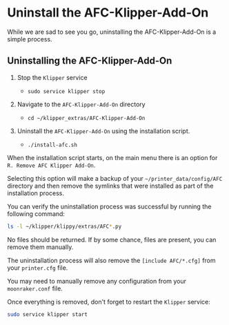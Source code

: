 # Uninstall the AFC-Klipper-Add-On 

While we are sad to see you go, uninstalling the AFC-Klipper-Add-On is a simple process.

## Uninstalling the AFC-Klipper-Add-On

1. Stop the `Klipper` service 
   - `sudo service klipper stop`

2. Navigate to the `AFC-Klipper-Add-On` directory
   - `cd ~/klipper_extras/AFC-Klipper-Add-On`

3. Uninstall the `AFC-Klipper-Add-On` using the installation script.
   - `./install-afc.sh`

When the installation script starts, on the main menu there is an option for `R. Remove AFC Klipper Add-On`.

Selecting this option will make a backup of your `~/printer_data/config/AFC` directory and then remove the symlinks 
that were installed as part of the installation process.

You can verify the uninstallation process was successful by running the following command:

```bash
ls -l ~/klipper/klippy/extras/AFC*.py
```

No files should be returned. If by some chance, files are present, you can remove them manually. 

The uninstallation process will also remove the `[include AFC/*.cfg]` from your `printer.cfg` file.

You may need to manually remove any configuration from your `moonraker.conf` file.

Once everything is removed, don't forget to restart the `Klipper` service:

```bash
sudo service klipper start
```

